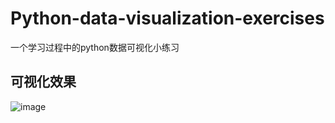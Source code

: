 # Python-data-visualization-exercises
一个学习过程中的python数据可视化小练习


## 可视化效果
![image](http://github.com/gypsy111/Python-data-visualization-exercises/master/raw/image/效果.png)
